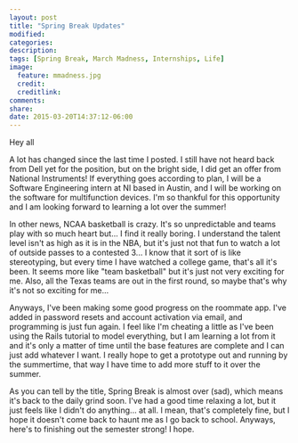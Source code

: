 ```yaml
---
layout: post
title: "Spring Break Updates"
modified:
categories: 
description:
tags: [Spring Break, March Madness, Internships, Life]
image:
  feature: mmadness.jpg
  credit:
  creditlink:
comments:
share:
date: 2015-03-20T14:37:12-06:00
---
```

Hey all

A lot has changed since the last time I posted. I still have not heard back from Dell yet for the position, but on the bright side, I did get an offer from National Instruments!
If everything goes according to plan, I will be a Software Engineering intern at NI based in Austin, and I will be working on the software for multifunction devices.
I'm so thankful for this opportunity and I am looking forward to learning a lot over the summer!

In other news, NCAA basketball is crazy. It's so unpredictable and teams play with so much heart but... 
I find it really boring. I understand the talent level isn't as high as it is in the NBA, but it's just not that fun to watch a lot of outside passes to a contested 3...
I know that it sort of is like stereotyping, but every time I have watched a college game, that's all it's been. It seems more like "team basketball" but it's just not very exciting for me.
Also, all the Texas teams are out in the first round, so maybe that's why it's not so exciting for me...

Anyways, I've been making some good progress on the roommate app. I've added in password resets and account activation via email, and programming is just fun again.
I feel like I'm cheating a little as I've been using the Rails tutorial to model everything, but I am learning a lot from it and it's only a matter of time until the base features are complete and I can just add whatever I want.
I really hope to get a prototype out and running by the summertime, that way I have time to add more stuff to it over the summer. 

As you can tell by the title, Spring Break is almost over (sad), which means it's back to the daily grind soon. I've had a good time relaxing a lot, but it just feels like I didn't do anything... at all.
I mean, that's completely fine, but I hope it doesn't come back to haunt me as I go back to school. Anyways, here's to finishing out the semester strong! I hope. 

